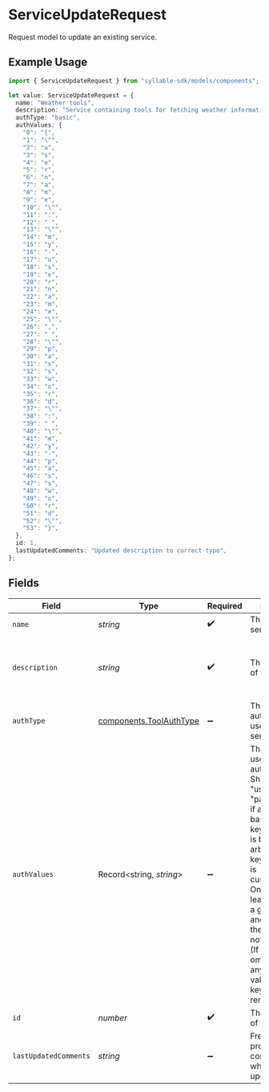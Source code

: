 # ServiceUpdateRequest

Request model to update an existing service.

## Example Usage

```typescript
import { ServiceUpdateRequest } from "syllable-sdk/models/components";

let value: ServiceUpdateRequest = {
  name: "Weather tools",
  description: "Service containing tools for fetching weather information",
  authType: "basic",
  authValues: {
    "0": "{",
    "1": "\"",
    "2": "u",
    "3": "s",
    "4": "e",
    "5": "r",
    "6": "n",
    "7": "a",
    "8": "m",
    "9": "e",
    "10": "\"",
    "11": ":",
    "12": " ",
    "13": "\"",
    "14": "m",
    "15": "y",
    "16": "-",
    "17": "u",
    "18": "s",
    "19": "e",
    "20": "r",
    "21": "n",
    "22": "a",
    "23": "m",
    "24": "e",
    "25": "\"",
    "26": ",",
    "27": " ",
    "28": "\"",
    "29": "p",
    "30": "a",
    "31": "s",
    "32": "s",
    "33": "w",
    "34": "o",
    "35": "r",
    "36": "d",
    "37": "\"",
    "38": ":",
    "39": " ",
    "40": "\"",
    "41": "m",
    "42": "y",
    "43": "-",
    "44": "p",
    "45": "a",
    "46": "s",
    "47": "s",
    "48": "w",
    "49": "o",
    "50": "r",
    "51": "d",
    "52": "\"",
    "53": "}",
  },
  id: 1,
  lastUpdatedComments: "Updated description to correct typo",
};
```

## Fields

| Field                                                                                                                                                                                                                                                                                                                                                                                            | Type                                                                                                                                                                                                                                                                                                                                                                                             | Required                                                                                                                                                                                                                                                                                                                                                                                         | Description                                                                                                                                                                                                                                                                                                                                                                                      | Example                                                                                                                                                                                                                                                                                                                                                                                          |
| ------------------------------------------------------------------------------------------------------------------------------------------------------------------------------------------------------------------------------------------------------------------------------------------------------------------------------------------------------------------------------------------------ | ------------------------------------------------------------------------------------------------------------------------------------------------------------------------------------------------------------------------------------------------------------------------------------------------------------------------------------------------------------------------------------------------ | ------------------------------------------------------------------------------------------------------------------------------------------------------------------------------------------------------------------------------------------------------------------------------------------------------------------------------------------------------------------------------------------------ | ------------------------------------------------------------------------------------------------------------------------------------------------------------------------------------------------------------------------------------------------------------------------------------------------------------------------------------------------------------------------------------------------ | ------------------------------------------------------------------------------------------------------------------------------------------------------------------------------------------------------------------------------------------------------------------------------------------------------------------------------------------------------------------------------------------------ |
| `name`                                                                                                                                                                                                                                                                                                                                                                                           | *string*                                                                                                                                                                                                                                                                                                                                                                                         | :heavy_check_mark:                                                                                                                                                                                                                                                                                                                                                                               | The name of the service                                                                                                                                                                                                                                                                                                                                                                          | Weather tools                                                                                                                                                                                                                                                                                                                                                                                    |
| `description`                                                                                                                                                                                                                                                                                                                                                                                    | *string*                                                                                                                                                                                                                                                                                                                                                                                         | :heavy_check_mark:                                                                                                                                                                                                                                                                                                                                                                               | The description of the service                                                                                                                                                                                                                                                                                                                                                                   | Service containing tools for fetching weather information                                                                                                                                                                                                                                                                                                                                        |
| `authType`                                                                                                                                                                                                                                                                                                                                                                                       | [components.ToolAuthType](../../models/components/toolauthtype.md)                                                                                                                                                                                                                                                                                                                               | :heavy_minus_sign:                                                                                                                                                                                                                                                                                                                                                                               | The type of authentication to use for the service's tools                                                                                                                                                                                                                                                                                                                                        | basic                                                                                                                                                                                                                                                                                                                                                                                            |
| `authValues`                                                                                                                                                                                                                                                                                                                                                                                     | Record<string, *string*>                                                                                                                                                                                                                                                                                                                                                                         | :heavy_minus_sign:                                                                                                                                                                                                                                                                                                                                                                               | The values to use for the authentication. Should contain "username" and "password" keys if auth type is basic, "token" key if auth type is bearer, or arbitrary header keys if auth type is custom_headers. On an update, leave a value for a given key null and the value in the database will not be updated. (If a key is omitted entirely, any existing value for that key will be removed.) | {"username": "my-username", "password": "my-password"}                                                                                                                                                                                                                                                                                                                                           |
| `id`                                                                                                                                                                                                                                                                                                                                                                                             | *number*                                                                                                                                                                                                                                                                                                                                                                                         | :heavy_check_mark:                                                                                                                                                                                                                                                                                                                                                                               | The internal ID of the service                                                                                                                                                                                                                                                                                                                                                                   | 1                                                                                                                                                                                                                                                                                                                                                                                                |
| `lastUpdatedComments`                                                                                                                                                                                                                                                                                                                                                                            | *string*                                                                                                                                                                                                                                                                                                                                                                                         | :heavy_minus_sign:                                                                                                                                                                                                                                                                                                                                                                               | Free text providing comment about what was updated                                                                                                                                                                                                                                                                                                                                               | Updated description to correct typo                                                                                                                                                                                                                                                                                                                                                              |